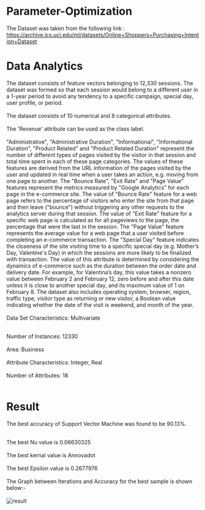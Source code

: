 # Parameter-Optimization
The Dataset was taken from the following link : https://archive.ics.uci.edu/ml/datasets/Online+Shoppers+Purchasing+Intention+Dataset
# Data Analytics
The dataset consists of feature vectors belonging to 12,330 sessions.
The dataset was formed so that each session
would belong to a different user in a 1-year period to avoid
any tendency to a specific campaign, special day, user
profile, or period.
<br>
<br>
The dataset consists of 10 numerical and 8 categorical attributes.
<br>
<br>
The 'Revenue' attribute can be used as the class label.
<br>
<br>
"Administrative", "Administrative Duration", "Informational", "Informational Duration", "Product Related" and "Product Related Duration" represent the number of different types of pages visited by the visitor in that session and total time spent in each of these page categories. The values of these features are derived from the URL information of the pages visited by the user and updated in real time when a user takes an action, e.g. moving from one page to another. The "Bounce Rate", "Exit Rate" and "Page Value" features represent the metrics measured by "Google Analytics" for each page in the e-commerce site. The value of "Bounce Rate" feature for a web page refers to the percentage of visitors who enter the site from that page and then leave ("bounce") without triggering any other requests to the analytics server during that session. The value of "Exit Rate" feature for a specific web page is calculated as for all pageviews to the page, the percentage that were the last in the session. The "Page Value" feature represents the average value for a web page that a user visited before completing an e-commerce transaction. The "Special Day" feature indicates the closeness of the site visiting time to a specific special day (e.g. Mother’s Day, Valentine's Day) in which the sessions are more likely to be finalized with transaction. The value of this attribute is determined by considering the dynamics of e-commerce such as the duration between the order date and delivery date. For example, for Valentina’s day, this value takes a nonzero value between February 2 and February 12, zero before and after this date unless it is close to another special day, and its maximum value of 1 on February 8. The dataset also includes operating system, browser, region, traffic type, visitor type as returning or new visitor, a Boolean value indicating whether the date of the visit is weekend, and month of the year.
<br>
<br>
Data Set Characteristics: Multivariate
<br><br>

Number of Instances: 12330
<br>
<br>
Area: Business
<br>
<br>
Attribute Characteristics: Integer, Real
<br>
<br>
Number of Attributes: 18
<br>
<br>
# Result
The best accuracy of Support Vector Machine was found to be 90.13%.
<br><br>

The best Nu value is 0.06630325
<br>
<br>
The best kernal value is Annovadot
<br>
<br>
The best Epsilon value is 0.2677976
<br>
<br>
The Graph between Iterations and Accuracy for the best sample is shown below:-
<br>
<br>
![result](https://user-images.githubusercontent.com/81161758/233202235-4c048047-1df0-4480-aa34-742ba27bf4ad.png)
